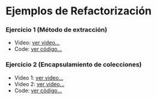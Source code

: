 # Ejemplos de Refactorización

### Ejercicio 1 (Método de extracción)
- Video: [ver video...](https://youtu.be/m2mA87FoKVc) 
- Code: [ver código...](Refactor1-solucion.php)

### Ejercicio 2 (Encapsulamiento de colecciones)
- Video 1: [ver video...](https://youtu.be/ViaWAHaAztE)
- Video 2: [ver video...](https://youtu.be/UhqrO4XXWD4)
- Code: [ver código...](Refactor2-solucion.php)